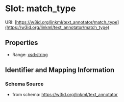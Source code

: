 # Slot: match_type

URI: [https://w3id.org/linkml/text_annotator/match_type](https://w3id.org/linkml/text_annotator/match_type)



<!-- no inheritance hierarchy -->


## Properties

 * Range: [xsd:string](http://www.w3.org/2001/XMLSchema#string)



## Identifier and Mapping Information







### Schema Source


* from schema: https://w3id.org/linkml/text_annotator



